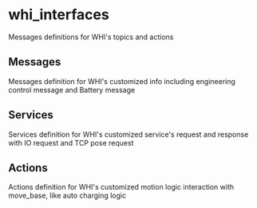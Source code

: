 # whi_interfaces
Messages definitions for WHI's topics and actions

## Messages
Messages definition for WHI's customized info including engineering control message and Battery message

## Services
Services definition for WHI's customized service's request and response with IO request and TCP pose request

## Actions
Actions definition for WHI's customized motion logic interaction with move_base, like auto charging logic
